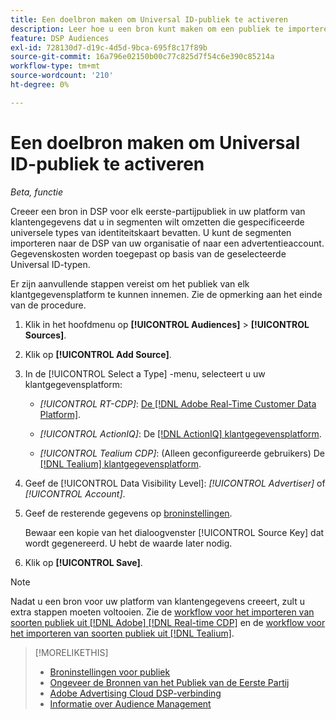 ```yaml
---
title: Een doelbron maken om Universal ID-publiek te activeren
description: Leer hoe u een bron kunt maken om een publiek te importeren van uw klantgegevensplatform en deze om te zetten in segmenten met universele id's.
feature: DSP Audiences
exl-id: 728130d7-d19c-4d5d-9bca-695f8c17f89b
source-git-commit: 16a796e02150b00c77c825d7f54c6e390c85214a
workflow-type: tm+mt
source-wordcount: '210'
ht-degree: 0%

---
```


# Een doelbron maken om Universal ID-publiek te activeren

*Beta, functie*

Creeer een bron in DSP voor elk eerste-partijpubliek in uw platform van klantengegevens dat u in segmenten wilt omzetten die gespecificeerde universele types van identiteitskaart bevatten. U kunt de segmenten importeren naar de DSP van uw organisatie of naar een advertentieaccount. Gegevenskosten worden toegepast op basis van de geselecteerde Universal ID-typen.

Er zijn aanvullende stappen vereist om het publiek van elk klantgegevensplatform te kunnen innemen. Zie de opmerking aan het einde van de procedure.

1. Klik in het hoofdmenu op **[!UICONTROL Audiences]** > **[!UICONTROL Sources]**.

1. Klik op **[!UICONTROL Add Source]**.

1. In de [!UICONTROL Select a Type] -menu, selecteert u uw klantgegevensplatform:

   * *[!UICONTROL RT-CDP]*: [De [!DNL Adobe Real-Time Customer Data Platform]](source-about.md).

   * *[!UICONTROL ActionIQ]*: De [[!DNL ActionIQ] klantgegevensplatform](source-about.md).

   * *[!UICONTROL Tealium CDP]*: (Alleen geconfigureerde gebruikers) De [[!DNL Tealium] klantgegevensplatform](source-about.md).

1. Geef de [!UICONTROL Data Visibility Level]: *[!UICONTROL Advertiser]* of *[!UICONTROL Account]*.

1. Geef de resterende gegevens op [broninstellingen](source-settings.md).

   Bewaar een kopie van het dialoogvenster [!UICONTROL Source Key] dat wordt gegenereerd. U hebt de waarde later nodig.

1. Klik op **[!UICONTROL Save]**.

>[!NOTE]
>
>Nadat u een bron voor uw platform van klantengegevens creeert, zult u extra stappen moeten voltooien. Zie de [workflow voor het importeren van soorten publiek uit [!DNL Adobe] [!DNL Real-time CDP]](source-adobe-rtcdp.md)<!-- the [activation workflow for [!DNL ActionIQ]](source-actioniq.md), --> en de [workflow voor het importeren van soorten publiek uit [!DNL Tealium]](source-tealium.md).

>[!MORELIKETHIS]
>
>* [Broninstellingen voor publiek](source-settings.md)
>* [Ongeveer de Bronnen van het Publiek van de Eerste Partij](source-about.md)
>* [Adobe Advertising Cloud DSP-verbinding](https://experienceleague.adobe.com/docs/experience-platform/destinations/catalog/advertising/adobe-advertising-cloud-connection.html)
>* [Informatie over Audience Management](/help/dsp/audiences/audience-about.md)
